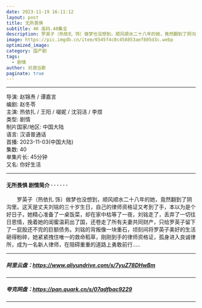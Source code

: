```yaml
---
date: 2023-11-19 16:11:12
layout: post
title: 无所畏惧
subtitle: 4K 高码.40集全
description: 罗英子（热依扎 饰）做梦也没想到，顺风顺水二十八年的她，竟然翻到了阴沟里。这天是丈夫刘铭的三十岁生日，自己的律师资格证又考到了手，本以为是个好日子，她精心准备了一桌饭菜，却在家中枯等了一夜...
image: https://pic.imgdb.cn/item/6545f4c0c458853aef805d3c.webp
optimized_image: 
category: 国产剧
tags:
  - 剧情
author: 对酒当歌
paginate: true
---
```


---

导演: 赵锦焘 / 谭嘉言  
编剧: 赵冬苓  
主演: 热依扎 / 王阳 / 啜妮 / 沈羽洁 / 李煜  
类型: 剧情  
制片国家/地区: 中国大陆  
语言: 汉语普通话  
首播: 2023-11-03(中国大陆)  
集数: 40  
单集片长: 45分钟  
又名: 你好生活  

---

#### 无所畏惧 剧情简介 · · · · · ·

　　罗英子（热依扎 饰）做梦也没想到，顺风顺水二十八年的她，竟然翻到了阴沟里。这天是丈夫刘铭的三十岁生日，自己的律师资格证又考到了手，本以为是个好日子，她精心准备了一桌饭菜，却在家中枯等了一夜，刘铭走了，丢弃了一切往日恩情，挽着她的闺蜜温莉出了国，还卷走了所有夫妻共同财产，只给罗英子留下了一屁股还不完的巨额债务。刘铭的背叛像一块重石，顷刻间将罗英子美好的生活砸得粉碎，她紧紧拽住唯一的救命稻草，刚刚到手的律师资格证，孤身进入良诚律所，成为一名新人律师，在阻碍重重的道路上勇敢前行.....

---

##### 阿里云盘：<https://www.aliyundrive.com/s/7yuZ78DHwBm>

---

##### 夸克网盘：<https://pan.quark.cn/s/07adfbac9229>

---
